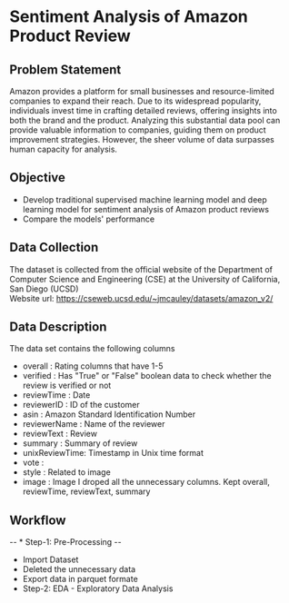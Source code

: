 # Sentiment Analysis of Amazon Product Review
## Problem Statement
Amazon provides a platform for small businesses and resource-limited companies to expand their reach. Due to its widespread popularity, individuals invest time in crafting detailed reviews, offering insights into both the brand and the product. Analyzing this substantial data pool can provide valuable information to companies, guiding them on product improvement strategies. However, the sheer volume of data surpasses human capacity for analysis.
## Objective
 * Develop traditional supervised machine learning model and deep learning model for sentiment analysis of Amazon product reviews 
 * Compare the models' performance

## Data Collection
The dataset is collected from the official website of the Department of Computer Science and Engineering (CSE) at the University of California, San Diego (UCSD) <br>
Website url: https://cseweb.ucsd.edu/~jmcauley/datasets/amazon_v2/

## Data Description
The data set contains the following columns <br>
* overall : Rating columns that have 1-5
* verified : Has "True" or "False" boolean data to check whether the review is verified or not
* reviewTime : Date
* reviewerID : ID of the customer
* asin : Amazon Standard Identification Number
* reviewerName : Name of the reviewer
* reviewText : Review
* summary : Summary of review
* unixReviewTime: Timestamp in Unix time format
* vote :
* style : Related to image
* image : Image
I droped all the unnecessary columns. Kept  overall, reviewTime, reviewText, summary

## Workflow
-- * Step-1: Pre-Processing --
   * Import Dataset
   * Deleted the unnecessary data
   * Export data in parquet formate
     <br>
* Step-2:  EDA - Exploratory Data Analysis
